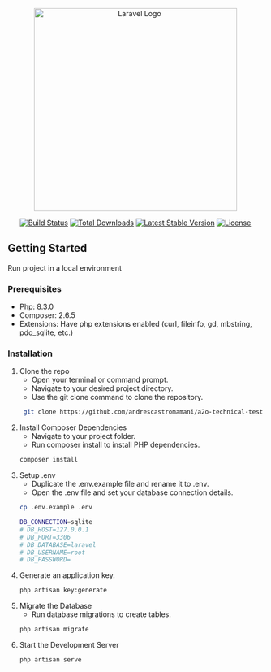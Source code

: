 <p align="center"><a href="https://laravel.com" target="_blank"><img src="https://raw.githubusercontent.com/laravel/art/master/logo-lockup/5%20SVG/2%20CMYK/1%20Full%20Color/laravel-logolockup-cmyk-red.svg" width="400" alt="Laravel Logo"></a></p>

<p align="center">
<a href="https://github.com/laravel/framework/actions"><img src="https://github.com/laravel/framework/workflows/tests/badge.svg" alt="Build Status"></a>
<a href="https://packagist.org/packages/laravel/framework"><img src="https://img.shields.io/packagist/dt/laravel/framework" alt="Total Downloads"></a>
<a href="https://packagist.org/packages/laravel/framework"><img src="https://img.shields.io/packagist/v/laravel/framework" alt="Latest Stable Version"></a>
<a href="https://packagist.org/packages/laravel/framework"><img src="https://img.shields.io/packagist/l/laravel/framework" alt="License"></a>
</p>

<!-- GETTING STARTED -->
## Getting Started

Run project in a local environment

### Prerequisites

* Php: 8.3.0
* Composer: 2.6.5
* Extensions: Have php extensions enabled (curl, fileinfo, gd, mbstring, pdo_sqlite, etc.)

### Installation

1. Clone the repo
   * Open your terminal or command prompt.
   * Navigate to your desired project directory.
   * Use the git clone command to clone the repository.
   ```sh
    git clone https://github.com/andrescastromamani/a2o-technical-test-be.git
    ```
2. Install Composer Dependencies
   * Navigate to your project folder.
   * Run composer install to install PHP dependencies.
    ```sh
    composer install
    ```
3. Setup .env
   * Duplicate the .env.example file and rename it to .env.
   * Open the .env file and set your database connection details.
   ```sh
   cp .env.example .env
   ```
   ```sh
   DB_CONNECTION=sqlite
   # DB_HOST=127.0.0.1
   # DB_PORT=3306
   # DB_DATABASE=laravel
   # DB_USERNAME=root
   # DB_PASSWORD=
   ```
4. Generate an application key.
   ```sh
   php artisan key:generate
   ```
5. Migrate the Database
   * Run database migrations to create tables.
   ```sh
   php artisan migrate
   ```
6. Start the Development Server
    ```sh
    php artisan serve
   ```
